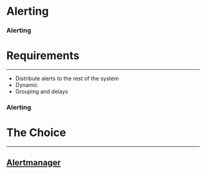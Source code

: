 # Alerting


### Alerting

# Requirements

---

* Distribute alerts to the rest of the system
* Dynamic
* Grouping and delays


### Alerting

# The Choice

---

## [Alertmanager](https://prometheus.io/docs/alerting/alertmanager/)